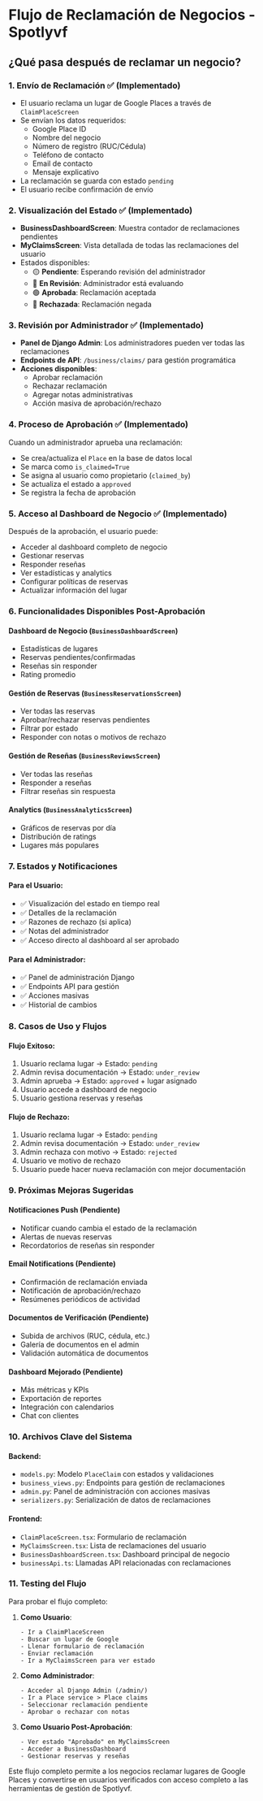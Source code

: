 # Flujo de Reclamación de Negocios - Spotlyvf

## ¿Qué pasa después de reclamar un negocio?

### 1. **Envío de Reclamación** ✅ (Implementado)
- El usuario reclama un lugar de Google Places a través de `ClaimPlaceScreen`
- Se envían los datos requeridos:
  - Google Place ID
  - Nombre del negocio
  - Número de registro (RUC/Cédula)
  - Teléfono de contacto
  - Email de contacto
  - Mensaje explicativo
- La reclamación se guarda con estado `pending`
- El usuario recibe confirmación de envío

### 2. **Visualización del Estado** ✅ (Implementado)
- **BusinessDashboardScreen**: Muestra contador de reclamaciones pendientes
- **MyClaimsScreen**: Vista detallada de todas las reclamaciones del usuario
- Estados disponibles:
  - 🟡 **Pendiente**: Esperando revisión del administrador
  - 🔵 **En Revisión**: Administrador está evaluando
  - 🟢 **Aprobada**: Reclamación aceptada
  - 🔴 **Rechazada**: Reclamación negada

### 3. **Revisión por Administrador** ✅ (Implementado)
- **Panel de Django Admin**: Los administradores pueden ver todas las reclamaciones
- **Endpoints de API**: `/business/claims/` para gestión programática
- **Acciones disponibles**:
  - Aprobar reclamación
  - Rechazar reclamación
  - Agregar notas administrativas
  - Acción masiva de aprobación/rechazo

### 4. **Proceso de Aprobación** ✅ (Implementado)
Cuando un administrador aprueba una reclamación:
- Se crea/actualiza el `Place` en la base de datos local
- Se marca como `is_claimed=True`
- Se asigna al usuario como propietario (`claimed_by`)
- Se actualiza el estado a `approved`
- Se registra la fecha de aprobación

### 5. **Acceso al Dashboard de Negocio** ✅ (Implementado)
Después de la aprobación, el usuario puede:
- Acceder al dashboard completo de negocio
- Gestionar reservas
- Responder reseñas
- Ver estadísticas y analytics
- Configurar políticas de reservas
- Actualizar información del lugar

### 6. **Funcionalidades Disponibles Post-Aprobación**

#### Dashboard de Negocio (`BusinessDashboardScreen`)
- Estadísticas de lugares
- Reservas pendientes/confirmadas
- Reseñas sin responder
- Rating promedio

#### Gestión de Reservas (`BusinessReservationsScreen`)
- Ver todas las reservas
- Aprobar/rechazar reservas pendientes
- Filtrar por estado
- Responder con notas o motivos de rechazo

#### Gestión de Reseñas (`BusinessReviewsScreen`)
- Ver todas las reseñas
- Responder a reseñas
- Filtrar reseñas sin respuesta

#### Analytics (`BusinessAnalyticsScreen`)
- Gráficos de reservas por día
- Distribución de ratings
- Lugares más populares

### 7. **Estados y Notificaciones**

#### Para el Usuario:
- ✅ Visualización del estado en tiempo real
- ✅ Detalles de la reclamación
- ✅ Razones de rechazo (si aplica)
- ✅ Notas del administrador
- ✅ Acceso directo al dashboard al ser aprobado

#### Para el Administrador:
- ✅ Panel de administración Django
- ✅ Endpoints API para gestión
- ✅ Acciones masivas
- ✅ Historial de cambios

### 8. **Casos de Uso y Flujos**

#### Flujo Exitoso:
1. Usuario reclama lugar → Estado: `pending`
2. Admin revisa documentación → Estado: `under_review`
3. Admin aprueba → Estado: `approved` + lugar asignado
4. Usuario accede a dashboard de negocio
5. Usuario gestiona reservas y reseñas

#### Flujo de Rechazo:
1. Usuario reclama lugar → Estado: `pending`
2. Admin revisa documentación → Estado: `under_review`
3. Admin rechaza con motivo → Estado: `rejected`
4. Usuario ve motivo de rechazo
5. Usuario puede hacer nueva reclamación con mejor documentación

### 9. **Próximas Mejoras Sugeridas**

#### Notificaciones Push (Pendiente)
- Notificar cuando cambia el estado de la reclamación
- Alertas de nuevas reservas
- Recordatorios de reseñas sin responder

#### Email Notifications (Pendiente)
- Confirmación de reclamación enviada
- Notificación de aprobación/rechazo
- Resúmenes periódicos de actividad

#### Documentos de Verificación (Pendiente)
- Subida de archivos (RUC, cédula, etc.)
- Galería de documentos en el admin
- Validación automática de documentos

#### Dashboard Mejorado (Pendiente)
- Más métricas y KPIs
- Exportación de reportes
- Integración con calendarios
- Chat con clientes

### 10. **Archivos Clave del Sistema**

#### Backend:
- `models.py`: Modelo `PlaceClaim` con estados y validaciones
- `business_views.py`: Endpoints para gestión de reclamaciones
- `admin.py`: Panel de administración con acciones masivas
- `serializers.py`: Serialización de datos de reclamaciones

#### Frontend:
- `ClaimPlaceScreen.tsx`: Formulario de reclamación
- `MyClaimsScreen.tsx`: Lista de reclamaciones del usuario
- `BusinessDashboardScreen.tsx`: Dashboard principal de negocio
- `businessApi.ts`: Llamadas API relacionadas con reclamaciones

### 11. **Testing del Flujo**

Para probar el flujo completo:

1. **Como Usuario**:
   ```
   - Ir a ClaimPlaceScreen
   - Buscar un lugar de Google
   - Llenar formulario de reclamación
   - Enviar reclamación
   - Ir a MyClaimsScreen para ver estado
   ```

2. **Como Administrador**:
   ```
   - Acceder al Django Admin (/admin/)
   - Ir a Place service > Place claims
   - Seleccionar reclamación pendiente
   - Aprobar o rechazar con notas
   ```

3. **Como Usuario Post-Aprobación**:
   ```
   - Ver estado "Aprobado" en MyClaimsScreen
   - Acceder a BusinessDashboard
   - Gestionar reservas y reseñas
   ```

Este flujo completo permite a los negocios reclamar lugares de Google Places y convertirse en usuarios verificados con acceso completo a las herramientas de gestión de Spotlyvf.
